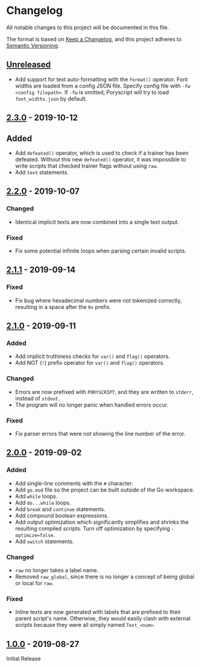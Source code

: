 # Changelog
All notable changes to this project will be documented in this file.

The format is based on [Keep a Changelog](https://keepachangelog.com/en/1.0.0/),
and this project adheres to [Semantic Versioning](https://semver.org/spec/v2.0.0.html).

## [Unreleased]
- Add support for text auto-formatting with the `format()` operator. Font widths are loaded from a config JSON file. Specify config file with `-fw <config filepath>`. If `-fw` is omitted, Poryscript will try to load `font_widths.json` by default.

## [2.3.0] - 2019-10-12
## Added
- Add `defeated()` operator, which is used to check if a trainer has been defeated. Without this new `defeated()` operator, it was impossible to write scripts that checked trainer flags without using `raw`.
- Add `text` statements.

## [2.2.0] - 2019-10-07
### Changed
- Identical implicit texts are now combined into a single text output.

### Fixed
- Fix some potential infinite loops when parsing certain invalid scripts.

## [2.1.1] - 2019-09-14
### Fixed
- Fix bug where hexadecimal numbers were not tokenized correctly, resulting in a space after the `0x` prefix.

## [2.1.0] - 2019-09-11
### Added
- Add implicit truthiness checks for `var()` and `flag()` operators.
- Add NOT (`!`) prefix operator for `var()` and `flag()` operators.

### Changed
- Errors are now prefixed with `PORYSCRIPT`, and they are written to `stderr`, instead of `stdout`.
- The program will no longer panic when handled errors occur.

### Fixed
- Fix parser errors that were not showing the line number of the error.

## [2.0.0] - 2019-09-02
### Added
- Add single-line comments with the `#` character.
- Add `go.mod` file so the project can be built outside of the Go workspace.
- Add `while` loops.
- Add `do...while` loops.
- Add `break` and `continue` statements.
- Add compound boolean expressions.
- Add output optimization which significantly simplifies and shrinks the resulting compiled scripts. Turn off optimization by specifying `-optimize=false`.
- Add `switch` statements.

### Changed
- `raw` no longer takes a label name.
- Removed `raw_global`, since there is no longer a concept of being global or local for `raw`.

### Fixed
- Inline texts are now generated with labels that are prefixed to their parent script's name. Otherwise, they would easily clash with external scripts because they were all simply named `Text_<num>`.

## [1.0.0] - 2019-08-27
Initial Release

[Unreleased]: https://github.com/huderlem/poryscript/compare/2.3.0...HEAD
[2.3.0]: https://github.com/huderlem/poryscript/compare/2.2.0...2.3.0
[2.2.0]: https://github.com/huderlem/poryscript/compare/2.1.1...2.2.0
[2.1.1]: https://github.com/huderlem/poryscript/compare/2.1.0...2.1.1
[2.1.0]: https://github.com/huderlem/poryscript/compare/2.0.0...2.1.0
[2.0.0]: https://github.com/huderlem/poryscript/compare/1.0.0...2.0.0
[1.0.0]: https://github.com/huderlem/poryscript/tree/1.0.0

